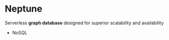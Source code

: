 # Neptune

Serverless **graph database** designed for superior scalability and availability

- NoSQL
